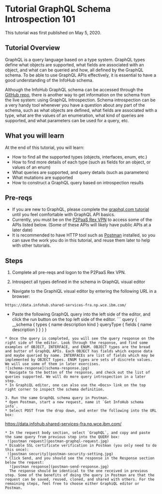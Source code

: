 # Tutorial GraphQL Schema Introspection 101 

This tutorial was first published on May 5, 2020.

## Tutorial Overview

GraphQL is a query language based on a type system. GraphQL types define what objects are supported, what fields are associated with an object, and what can be queried and how, all defined by the GraphQL schema. To be able to use GraphQL APIs effectively, it is essential to have a good understanding of the InfoHub schema. 

Although the InfoHub GraphQL schema can be accessed through the [GitHub repo](https://github.ibm.com/SC-Shared-Services/infohub-graphql-server-base/blob/master/src/main/resources/schema.graphqls), there is another way to get information on the schema from the live system: using GraphQL Introspection. Schema introspection can be a very handy tool whenever you have a question about any part of the schema, such as what objects are defined, what fields are associated with a type, what are the values of an enumeration, what kind of queries are supported, and what parameters can be used for a query, etc.

## What you will learn

At the end of this tutorial, you will learn:

* How to find all the supported types (objects, interfaces, enum, etc.)
* How to find more details of each type (such as fields for an object, or values of an enum)
* What queries are supported, and query details (such as parameters)
* What mutations are supported
* How to construct a GraphQL query based on introspection results

## Pre-reqs

* If you are new to GraphQL, please complete the [graphql.com tutorial](https://www.graphql.com/tutorials/) until you feel comfortable with GraphQL API basics.
* Currently, you must be on the [P2PaaS Rex VPN](https://w3-connections.ibm.com/wikis/home?lang=en#!/wiki/W0c5faf15eabc_42d9_b877_4c8edce9bb37/page/IBM%20Sterling%20REX%20VPN) to access some of the APIs listed below. (Some of these APIs will likely have public APIs at a later date)
* It is recommended to have HTTP tool such as [Postman](https://learning.postman.com/docs/postman/launching-postman/installation-and-updates/) installed, so you can save the work you do in this tutorial, and reuse them later to help with other tutorials.

## Steps

1. Complete all pre-reqs and logon to the P2PaaS Rex VPN.

2. Introspect all types defined in the schema in GraphQL visual editor
  * Navigate to the GraphiQL visual editor by entering the following URL in a browser:
  ```
  https://data.infohub.shared-services-fra.np.wce.ibm.com/
  ```
   * Paste the following GraphQL query into the left side of the editor, and click the run button on the top left side of the editor. 
    ```
  query {
    __schema {
	    types {
		  name
		  description
		  kind
		}
		queryType {
		  fields {
			name
			description
		  }
		}
      }
    }
   ```
  * Once the query is completed, you will see the query response on the right side of the editor. Look through the response, and find some examples of OBJECT, INTERFACE, and ENUM. OBJECT types are the bread and butter of GraphQL APIs. Each OBJECT has fields which expose data and maybe queried by name. INTERFACEs are list of fields which may be implemented by OBJECT types. ENUM types are sets of discrete values. We will use some of them in later exercises. 
  ![schema-response](schema-response.jpg)
  * Navigate to the botton of the response, and check out the list of queries supported. We will do more query introspection in a later step.
  * In GraphiQL editor, one can also use the <Docs> link on the top right corner to inspect the schema definition. 

3. Run the same GraphQL schema query in Postman.
  * Open Postman, start a new request, name it `Get InfoHub schema info`.
  * Select POST from the drop down, and enter the following into the URL box: 
  ```
  https://data.infohub.shared-services-fra.np.wce.ibm.com/
  ```
  * In the request body section, select `GraphQL`, and copy and paste the same query from previous step into the QUERY box: 
   ![postman request](postman-graphql-request.jpg)
  * Disable SSL certificate verification in Postman (you only need to do this once): 
   ![postman security](postman-security-setting.jpg)
  * Click Send, and you should see the response in the Response section below the request: 
    ![postman response](postman-send-response.jpg)
    The response should be identical to the one received in previous step. Some of the benefits of doing the query in Postman are that the request can be saved, reused, cloned, and shared with others. For the remaining steps, feel free to choose either GraphiQL editor or Postman.
   